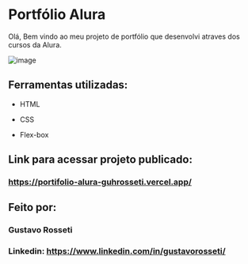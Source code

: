 # Portfólio Alura
Olá, Bem vindo ao meu projeto de portfólio que desenvolvi atraves dos cursos da Alura.

![image](https://github.com/Guhrosseti/assets-readme/blob/main/portfolio-alura.png)

## Ferramentas utilizadas:

* HTML

* CSS

* Flex-box

## Link para acessar projeto publicado:

### https://portifolio-alura-guhrosseti.vercel.app/

## Feito por:

### Gustavo Rosseti

### Linkedin: https://www.linkedin.com/in/gustavorosseti/
